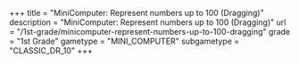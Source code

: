 +++
title = "MiniComputer: Represent numbers up to 100 (Dragging)"
description = "MiniComputer: Represent numbers up to 100 (Dragging)"
url = "/1st-grade/minicomputer-represent-numbers-up-to-100-dragging"
grade = "1st Grade"
gametype = "MINI_COMPUTER"
subgametype = "CLASSIC_DR_10"
+++
